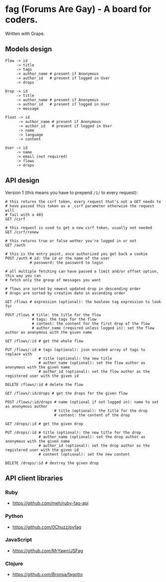 fag (Forums Are Gay) - A board for coders.
==========================================

Written with Grape.

Models design
-------------

```
Flow -> id
     -> title
     -> tags
     -> author_name # present if Anonymous
     -> author_id   # present if logged in User
     -> drops

Drop -> id
     -> title
     -> author_name # present if Anonymous
     -> author_id   # present if logged in User
     -> message

Float -> id
      -> author_name # present if Anonymous
      -> author_id   # present if logged in User
      -> name
      -> language
      -> content

User -> id
     -> name
     -> email (not required)
     -> flows
     -> drops
```

API design
----------

Version 1 (this means you have to prepend `/1/` to every request):

```
# this returns the csrf token, every request that's not a GET needs to
# have passed this token as a _csrf parameter otherwise the request will
# fail with a 403
GET /csrf

# this request is used to get a new csrf token, usually not needed
GET /csrf/renew

# this returns true or false wether you're logged in or not
GET /auth

# this is the entry point, once authorized you get back a cookie
POST /auth # id: the id or the name of the user
           # password: the password to login

# all multiple fetching can have passed a limit and/or offset option, this way you can
# fetch only the group of messages you want

# flows are sorted by newest updated drop in descending order
# drops are sorted by creation date in ascending order

GET /flows # expression (optional): the boolean tag expression to look for

POST /flows # title: the title for the flow
            # tags: the tags for the flow
            # content: the content for the first drop of the flow
            # author_name (required unless logged in): set the flow author as anonymous with the given name

GET /flows/:id # get the whole flow

PUT /flows/:id # tags (optional): json encoded array of tags to replace with
               # title (optional): the new title
               # author_name (optional): set the flow author as anonymous with the given name
               # author_id (optional): set the flow author as the registered user with the given id

DELETE /flows/:id # delete the flow

GET /flows/:id/drops # get the drops for the given flow

POST /flows/:id/drops # name (optional if not logged in): name to set as anonymous author
                      # title (optional): the title for the drop
                      # content: the content of the drop

GET /drops/:id # get the given drop

PUT /drops/:id # title (optional): the new title for the drop
               # author_name (optional): set the drop author as anonymous with the given name
               # author_id (optional): set the drop author as the registered user with the given id
               # content (optional): set the new content

DELETE /drops/:id # destroy the given drop
```

API client libraries
--------------------

### Ruby
* https://github.com/meh/ruby-fag-api

### Python
* https://github.com/0Chuzz/pyfag

### JavaScript
* https://github.com/MrYawn/JSFag

### Clojure
* https://github.com/Bronsa/fagotto

